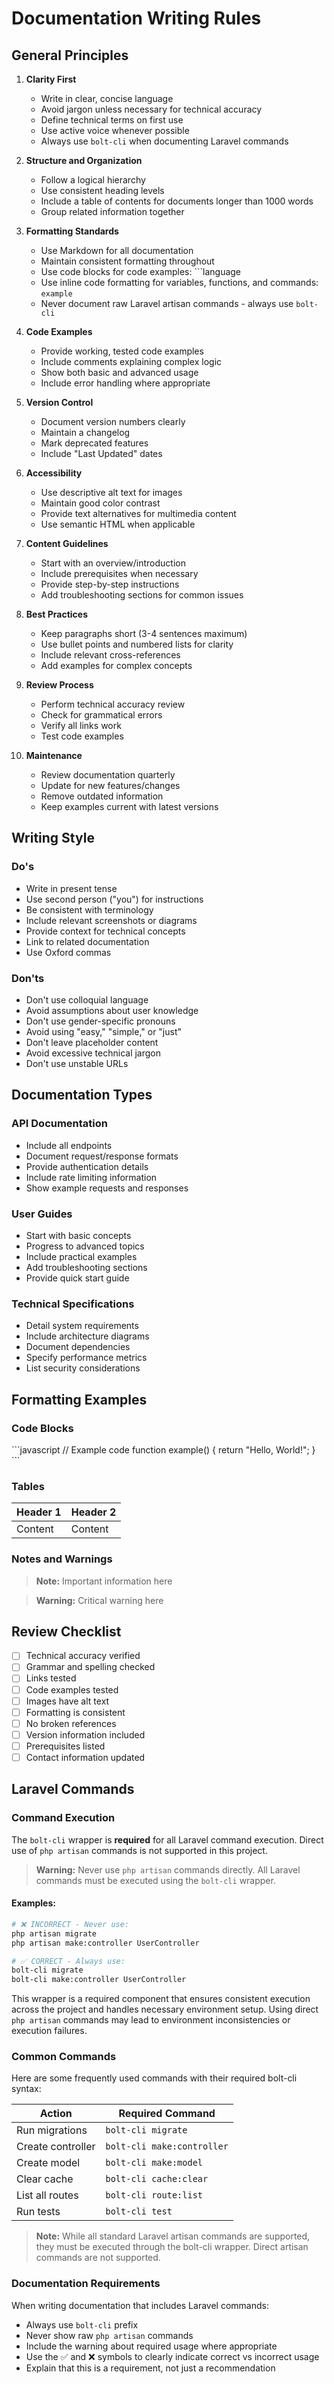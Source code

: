 # Documentation Writing Rules

## General Principles

1. **Clarity First**
   - Write in clear, concise language
   - Avoid jargon unless necessary for technical accuracy
   - Define technical terms on first use
   - Use active voice whenever possible
   - Always use `bolt-cli` when documenting Laravel commands

2. **Structure and Organization**
   - Follow a logical hierarchy
   - Use consistent heading levels
   - Include a table of contents for documents longer than 1000 words
   - Group related information together

3. **Formatting Standards**
   - Use Markdown for all documentation
   - Maintain consistent formatting throughout
   - Use code blocks for code examples: ```language
   - Use inline code formatting for variables, functions, and commands: `example`
   - Never document raw Laravel artisan commands - always use `bolt-cli`

4. **Code Examples**
   - Provide working, tested code examples
   - Include comments explaining complex logic
   - Show both basic and advanced usage
   - Include error handling where appropriate

5. **Version Control**
   - Document version numbers clearly
   - Maintain a changelog
   - Mark deprecated features
   - Include "Last Updated" dates

6. **Accessibility**
   - Use descriptive alt text for images
   - Maintain good color contrast
   - Provide text alternatives for multimedia content
   - Use semantic HTML when applicable

7. **Content Guidelines**
   - Start with an overview/introduction
   - Include prerequisites when necessary
   - Provide step-by-step instructions
   - Add troubleshooting sections for common issues

8. **Best Practices**
   - Keep paragraphs short (3-4 sentences maximum)
   - Use bullet points and numbered lists for clarity
   - Include relevant cross-references
   - Add examples for complex concepts

9. **Review Process**
   - Perform technical accuracy review
   - Check for grammatical errors
   - Verify all links work
   - Test code examples

10. **Maintenance**
    - Review documentation quarterly
    - Update for new features/changes
    - Remove outdated information
    - Keep examples current with latest versions

## Writing Style

### Do's
- Write in present tense
- Use second person ("you") for instructions
- Be consistent with terminology
- Include relevant screenshots or diagrams
- Provide context for technical concepts
- Link to related documentation
- Use Oxford commas

### Don'ts
- Don't use colloquial language
- Avoid assumptions about user knowledge
- Don't use gender-specific pronouns
- Avoid using "easy," "simple," or "just"
- Don't leave placeholder content
- Avoid excessive technical jargon
- Don't use unstable URLs

## Documentation Types

### API Documentation
- Include all endpoints
- Document request/response formats
- Provide authentication details
- Include rate limiting information
- Show example requests and responses

### User Guides
- Start with basic concepts
- Progress to advanced topics
- Include practical examples
- Add troubleshooting sections
- Provide quick start guide

### Technical Specifications
- Detail system requirements
- Include architecture diagrams
- Document dependencies
- Specify performance metrics
- List security considerations

## Formatting Examples

### Code Blocks
\```javascript
// Example code
function example() {
  return "Hello, World!";
}
\```

### Tables
| Header 1 | Header 2 |
|----------|----------|
| Content  | Content  |

### Notes and Warnings
> **Note:** Important information here

> **Warning:** Critical warning here

## Review Checklist

- [ ] Technical accuracy verified
- [ ] Grammar and spelling checked
- [ ] Links tested
- [ ] Code examples tested
- [ ] Images have alt text
- [ ] Formatting is consistent
- [ ] No broken references
- [ ] Version information included
- [ ] Prerequisites listed
- [ ] Contact information updated

## Laravel Commands

### Command Execution
The `bolt-cli` wrapper is **required** for all Laravel command execution. Direct use of `php artisan` commands is not supported in this project.

> **Warning:** Never use `php artisan` commands directly. All Laravel commands must be executed using the `bolt-cli` wrapper.

#### Examples:
```bash
# ❌ INCORRECT - Never use:
php artisan migrate
php artisan make:controller UserController

# ✅ CORRECT - Always use:
bolt-cli migrate
bolt-cli make:controller UserController
```

This wrapper is a required component that ensures consistent execution across the project and handles necessary environment setup. Using direct `php artisan` commands may lead to environment inconsistencies or execution failures.

### Common Commands
Here are some frequently used commands with their required bolt-cli syntax:

| Action | Required Command |
|--------|-----------------|
| Run migrations | `bolt-cli migrate` |
| Create controller | `bolt-cli make:controller` |
| Create model | `bolt-cli make:model` |
| Clear cache | `bolt-cli cache:clear` |
| List all routes | `bolt-cli route:list` |
| Run tests | `bolt-cli test` |

> **Note:** While all standard Laravel artisan commands are supported, they must be executed through the bolt-cli wrapper. Direct artisan commands are not supported.

### Documentation Requirements
When writing documentation that includes Laravel commands:
- Always use `bolt-cli` prefix
- Never show raw `php artisan` commands
- Include the warning about required usage where appropriate
- Use the ✅ and ❌ symbols to clearly indicate correct vs incorrect usage
- Explain that this is a requirement, not just a recommendation
